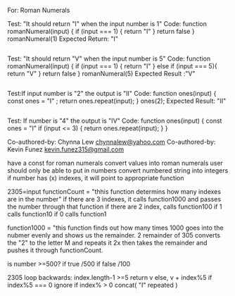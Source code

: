 For: Roman Numerals

Test: "It should return "I" when the input number is 1"
Code:
function romanNumeral(input) {
  if (input === 1) {
    return "I"
  }
  return false
}
romanNumeral(1)
Expected Return: "I"
````````
````````
Test: "It should return "V" when the input number is 5"
Code:
function romanNumeral(input) {
  if (input === 1) {
    return "I"
  } else if (input === 5){
    return "V"
  }
  return false
}
romanNumeral(5)
Expected Result :"V"
`````
`````
Test:If input number is "2" the output is "II"
Code:
function ones(input) {
const ones = "I" ;
 return ones.repeat(input);
}
ones(2);
Expected Result: "II"
`````
`````
Test: If number is "4" the output is "IV"
Code:
function ones(input) {
const ones = "I"
if (input <= 3) {
  return ones.repeat(input);
}
}




Co-authored-by: Chynna Lew <chynnalew@yahoo.com>
Co-authored-by: Kevin Funez <kevin.funez315@gmail.com>


have a const for roman numerals
convert values into roman numerals
user should only be able to put in numbers
convert numbered string into integers
if number has (x) indexes, it will point to appropriate function

2305=input
functionCount = "thhis function determins how many indexes are in the number"
if there are 3 indexes, it calls function1000 and passes the number through that function
if there are 2 index, calls function100
if 1 calls function10
if 0 calls function1

function1000 = "this function finds out how many times 1000 goes into the nubmer evenly and shows us the remainder. 2 remainder of 305
  converts the "2" to the letter M and repeats it 2x
  then takes the remainder and pushes it through functionCount.

  is number >=500?
  if true /500
  if false /100
  
  2305
  loop backwards:
  index.length-1 >=5 return v 
  else, v + index%5
  if index%5 === 0 ignore
  if index% > 0 concat( "I" repeated )
